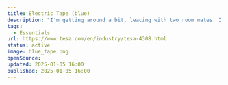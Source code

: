 ```yaml
---
title: Electric Tape (blue)
description: "I'm getting around a bit, leacing with two room mates. I needed something to mark everything that is mine so that I won't forget it, but also other know that it's mine."
tags:
  - Essentials
url: https://www.tesa.com/en/industry/tesa-4308.html
status: active
image: blue_tape.png
openSource:
updated: 2025-01-05 16:00
published: 2025-01-05 16:00
---
```

